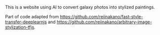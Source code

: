 This is a website using AI to convert galaxy photos into stylized paintings.

Part of code adapted from https://github.com/reiinakano/fast-style-transfer-deeplearnjs and https://github.com/reiinakano/arbitrary-image-stylization-tfjs.
